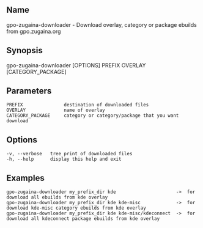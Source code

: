 Name
----
gpo-zugaina-downloader - Download overlay, category or package ebuilds from gpo.zugaina.org

Synopsis
--------
gpo-zugaina-downloader [OPTIONS] PREFIX OVERLAY [CATEGORY_PACKAGE]

Parameters
----------
    PREFIX               destination of downloaded files
    OVERLAY              name of overlay
    CATEGORY_PACKAGE     category or category/package that you want download

Options
-------
    -v, --verbose   tree print of downloaded files
    -h, --help      display this help and exit

Examples
--------
    gpo-zugaina-downloader my_prefix_dir kde                      ->  for download all ebuilds from kde overlay
    gpo-zugaina-downloader my_prefix_dir kde kde-misc             ->  for download kde-misc category ebuilds from kde overlay
    gpo-zugaina-downloader my_prefix_dir kde kde-misc/kdeconnect  ->  for download all kdeconnect package ebuilds from kde overlay
